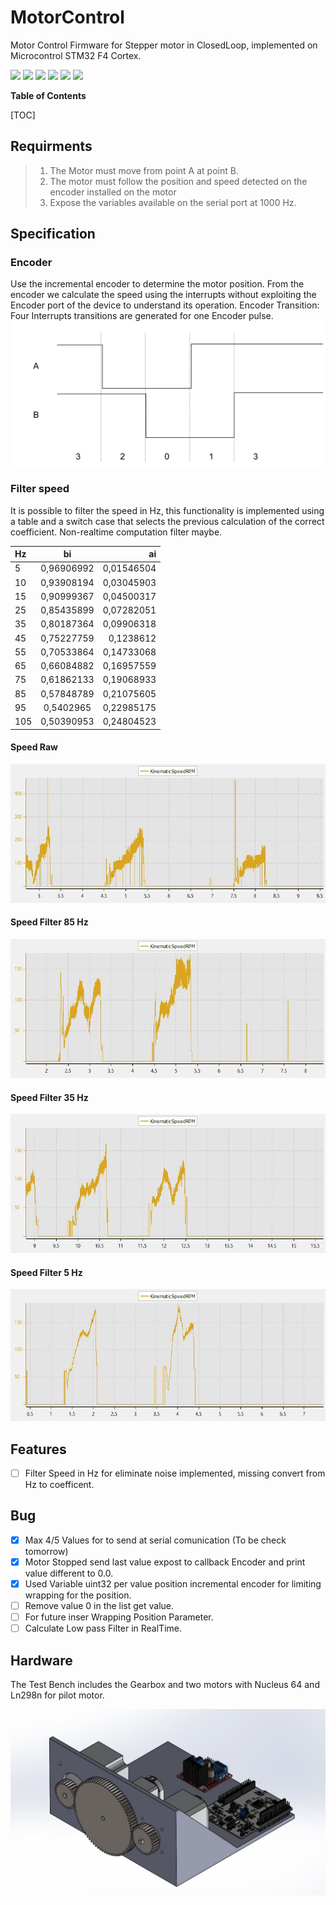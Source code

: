 # MotorControl
Motor Control Firmware for Stepper motor in ClosedLoop, implemented on Microcontrol STM32 F4 Cortex.

![](https://img.shields.io/github/stars/pandao/editor.md.svg) ![](https://img.shields.io/github/forks/pandao/editor.md.svg) ![](https://img.shields.io/github/tag/pandao/editor.md.svg) ![](https://img.shields.io/github/release/pandao/editor.md.svg) ![](https://img.shields.io/github/issues/pandao/editor.md.svg) ![](https://img.shields.io/bower/v/editor.md.svg)

**Table of Contents**

[TOC]


## Requirments
 
 
>1. The Motor must move from point A at point B.
>2. The motor must follow the position and speed detected on the encoder installed on the motor
>3. Expose the variables available on the serial port at 1000 Hz.

## Specification

### Encoder 
Use the incremental encoder to determine the motor position.
From the encoder we calculate the speed using the interrupts without exploiting the      Encoder port of the device to understand its operation.
Encoder Transition:
Four Interrupts transitions are generated for one Encoder pulse.
![Alt text](https://github.com/daddi1987/MotorControl/blob/Devel/Image/EncoderState.png?raw=true "**RobotArm With Gripper**")

### Filter speed
It is possible to filter the speed in Hz, this functionality is implemented using a table and a switch case that selects the previous calculation of the correct coefficient. Non-realtime computation filter maybe.

| Hz  | bi | ai |
| :------------ |:---------------:| -----:|
| 5 | 0,96906992| 0,01546504 |
| 10 | 0,93908194 | 0,03045903 |
| 15 | 0,90999367 | 0,04500317 |
| 25 | 0,85435899 | 0,07282051 |
| 35 | 0,80187364 | 0,09906318 |
| 45 | 0,75227759 | 0,1238612 |
| 55 | 0,70533864 | 0,14733068 |
| 65 | 0,66084882 | 0,16957559 |
| 75 | 0,61862133 | 0,19068933 |
| 85 | 0,57848789 | 0,21075605|
| 95 | 0,5402965  | 0,22985175 |
| 105|0,50390953|   0,24804523 |


#### Speed Raw
![Alt text](https://github.com/daddi1987/MotorControl/blob/main/Image/Chart%20Speed%20RPM%20Raw.jpeg?raw=true "**KinematicSpeedRAW**")

#### Speed Filter 85 Hz
![Alt text](https://github.com/daddi1987/MotorControl/blob/main/Image/Chart%20Speed%20RPM%2085Hz.jpeg?raw=true "**KinematicSpeed85Hz**")

#### Speed Filter 35 Hz
![Alt text](https://github.com/daddi1987/MotorControl/blob/main/Image/Chart%20Speed%20RPM%2035Hz.jpeg?raw=true "**KinematicSpeed35Hz**")

#### Speed Filter 5 Hz
![Alt text](https://github.com/daddi1987/MotorControl/blob/main/Image/Chart%20Speed%20RPM%205Hz.jpeg?raw=true "**KinematicSpeed5Hz**")


## Features 
- [ ] Filter Speed in Hz for eliminate noise implemented, missing convert from Hz to coefficent.

## Bug
- [x] Max 4/5 Values for to send at serial comunication (To be check tomorrow)
- [x] Motor Stopped send last value expost to callback Encoder and print value different to 0.0.
- [x] Used Variable uint32 per value position incremental encoder for limiting wrapping for the position. 
- [ ] Remove value 0 in the list get value.
- [ ] For future inser Wrapping Position Parameter.
- [ ] Calculate Low pass Filter in RealTime.

## Hardware
The Test Bench includes the Gearbox and two motors with Nucleus 64 and Ln298n for pilot motor.

![Alt text](https://github.com/daddi1987/MotorControl/blob/Devel/Image/Test%20Banch.JPG?raw=true "**RobotArm With Gripper**")
